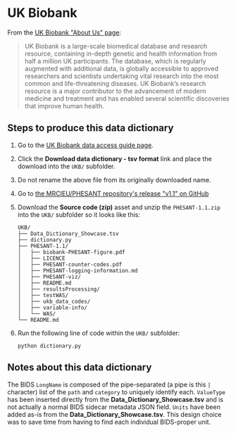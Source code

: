 # UK Biobank

From the [UK Biobank "About Us" page](https://www.ukbiobank.ac.uk/learn-more-about-uk-biobank/about-us):

> UK Biobank is a large-scale biomedical database and research resource,
> containing in-depth genetic and health information from half a million UK
> participants. The database, which is regularly augmented with additional
> data, is globally accessible to approved researchers and scientists
> undertaking vital research into the most common and life-threatening
> diseases. UK Biobank’s research resource is a major contributor to the
> advancement of modern medicine and treatment and has enabled several
> scientific discoveries that improve human health.

## Steps to produce this data dictionary

1. Go to the [UK Biobank data access guide page](https://biobank.ctsu.ox.ac.uk/crystal/exinfo.cgi?src=AccessingData).
2. Click the **Download data dictionary - tsv format** link and place the download into the `UKB/` subfolder.
3. Do not rename the above file from its originally downloaded name.
4. Go to [the MRCIEU/PHESANT repository's release "v1.1" on GitHub](https://github.com/MRCIEU/PHESANT/releases/tag/v1.1)
5. Download the **Source code (zip)** asset and unzip the `PHESANT-1.1.zip` into the `UKB/` subfolder so it looks like this:

    ```shell
    UKB/
    ├── Data_Dictionary_Showcase.tsv
    ├── dictionary.py
    ├── PHESANT-1.1/
    │   ├── biobank-PHESANT-figure.pdf
    │   ├── LICENCE
    │   ├── PHESANT-counter-codes.pdf
    │   ├── PHESANT-logging-information.md
    │   ├── PHESANT-viz/
    │   ├── README.md
    │   ├── resultsProcessing/
    │   ├── testWAS/
    │   ├── ukb_data_codes/
    │   ├── variable-info/
    │   └── WAS/
    └── README.md
    ```

6. Run the following line of code within the `UKB/` subfolder:

    ```shell
    python dictionary.py
    ```

## Notes about this data dictionary

The BIDS `LongName` is composed of the pipe-separated (a pipe is this `|` character) list of the `path` and `category` to uniquely identify each.
`ValueType` has been inserted directly from the **Data_Dictionary_Showcase.tsv** and is not actually a normal BIDS sidecar metadata JSON field.
`Units` have been added as-is from the **Data_Dictionary_Showcase.tsv**.
This design choice was to save time from having to find each individual BIDS-proper unit.
